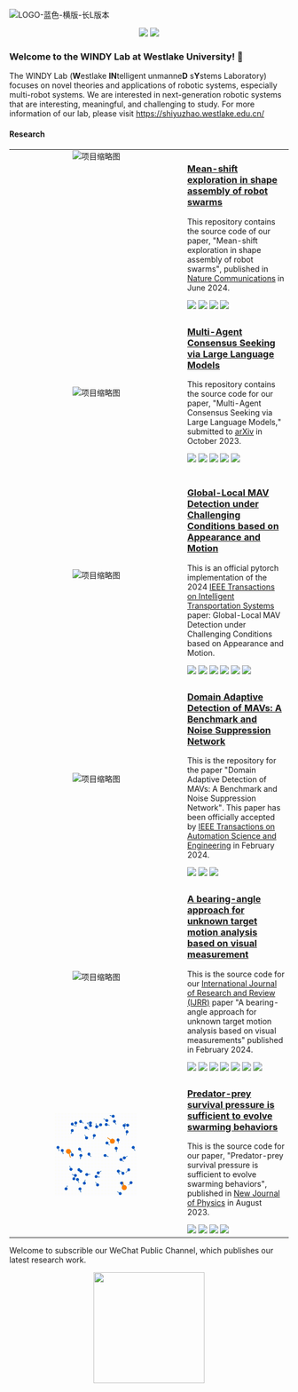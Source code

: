 ![LOGO-蓝色-横版-长L版本](https://github.com/user-attachments/assets/90da0918-76d2-4c28-9013-2cab3c2b75fc)

<p align="center">
  <a href="https://space.bilibili.com/2044042934">
    <img src="https://bilistats.lonelyion.com/followers?uid=2044042934"></a>
<!--   <a href="https://www.zhihu.com/people/kong-zhong-ji-qi-ren-qian-yan">
    <img src="https://img.shields.io/badge/None-blue?logo=zhihu&logoColor=blue&label=Follower&labelColor=white&color=blue"></a> -->
  <a href="https://www.youtube.com/channel/UCztGtS5YYiNv8x3pj9hLVgg">
    <img src="https://img.shields.io/badge/Youtube-blue?logo=youtube&logoColor=white&labelColor=grey&color=blue"></a>
</p>

### Welcome to the WINDY Lab at Westlake University! 👋

The WINDY Lab (**W**estlake **IN**telligent unmanne**D** s**Y**stems Laboratory) focuses on novel theories and applications of robotic systems, especially multi-robot systems. We are interested in next-generation robotic systems that are interesting, meaningful, and challenging to study. For more information of our lab, please visit https://shiyuzhao.westlake.edu.cn/

#### Research

<table>
  <tr>
    <td align="center" valign="top" height="150" width="300">
      <img src="https://github.com/WestlakeIntelligentRobotics/Shape-assembly-code/assets/125523389/257a4227-ac3e-4f8e-8f2a-49e666366dde" alt="项目缩略图" height="150"/>
    </td>
    <td align="left" valign="top" height="150">
      <h3><a href="https://github.com/WindyLab/Shape-assembly-code">Mean-shift exploration in shape assembly of robot swarms</a></h3>
      <p> This repository contains the source code of our paper, "Mean-shift exploration in shape assembly of robot swarms", published in 
        <a href="https://www.nature.com/articles/s41467-023-39251-5">Nature Communications</a> in June 2024.
      </p>
    
  <a href="https://www.nature.com/articles/s41467-023-39251-5">
    <img src="https://img.shields.io/badge/Paper-blue?logo=googledocs&logoColor=white&labelColor=grey&color=blue"></a>
  <a href="https://www.bilibili.com/video/BV1Pk4y1H7A3/?spm_id_from=333.999.0.0&vd_source=288648f5b920459d12ebbcfd2da00a19">
    <img src="https://img.shields.io/badge/Video-blue?logo=bilibili&logoColor=white&labelColor=grey&color=blue"></a>
  <a href="https://www.youtube.com/watch?v=inoifg2tcJM&feature=youtu.be">
    <img src="https://img.shields.io/badge/Video-blue?logo=youtube&logoColor=white&labelColor=grey&color=blue"></a>
  <a href="https://opensource.org/licenses/MIT">
    <img src="https://img.shields.io/badge/License-MIT-yellow.svg"></a>
    </td>
  </tr>

  <tr>
    <td align="center" valign="center" height="150">
      <img src="https://github.com/user-attachments/assets/c45fc2fe-bdfc-4978-97a1-bcfe1c7fc61a" alt="项目缩略图" height="150"/>
    </td>
    <td align="left" valign="top" height="150">
      <h3><a href="https://github.com/WindyLab/ConsensusLLM-code">Multi-Agent Consensus Seeking via Large Language Models</a></h3>
      <p>This repository contains the source code for our paper, "Multi-Agent Consensus Seeking via Large Language Models," submitted to 
        <a href="https://arxiv.org/abs/2310.20151">arXiv</a> in October 2023. </p>
  <a href="https://arxiv.org/abs/2310.20151">
    <img src="https://img.shields.io/badge/arXiv-paper?style=socia&logo=arxiv&logoColor=white&labelColor=grey&color=blue"></a>
  <a href="https://arxiv.org/pdf/2310.20151.pdf">
    <img src="https://img.shields.io/badge/Paper-blue?logo=googledocs&logoColor=white&labelColor=grey&color=blue"></a>
  <a href="https://windy.github.io/ConsensusLLM">
    <img src="https://img.shields.io/badge/Website-blue?logo=semanticweb&logoColor=white&labelColor=grey&color=blue"></a>
  <a href="https://www.python.org/downloads/">
    <img src="https://img.shields.io/badge/python-3.10-blue?logo=python&logoColor=white&labelColor=grey&color=blue"></a>
  <a href="https://opensource.org/licenses/MIT">
    <img src="https://img.shields.io/badge/License-MIT-yellow.svg"></a>
</p>
    </td>
  </tr>

  <tr>
    <td align="center" valign="center" height="150">
      <img src="https://github.com/WestlakeIntelligentRobotics/Global-Local-MAV-Detection/assets/125523389/656b737a-d846-4206-9d9b-0a4faec524af" alt="项目缩略图" height="150"/>
    </td>
    <td align="left" valign="top" height="150">
      <h3><a href="https://github.com/WindyLab/Global-Local-MAV-Detection">Global-Local MAV Detection under Challenging Conditions based on Appearance and Motion</a></h3>
      <p>This is an official pytorch implementation of the 2024 <a href="https://ieeexplore.ieee.org/document/10492655">IEEE Transactions on Intelligent Transportation Systems</a> paper: Global-Local MAV Detection under Challenging Conditions based on Appearance and Motion. </p>
        <a href="https://arxiv.org/abs/2312.11008">
    <img src="https://img.shields.io/badge/arXiv-paper?style=socia&logo=arxiv&logoColor=white&labelColor=grey&color=blue"></a>
  <a href="https://arxiv.org/pdf/2312.11008.pdf">
    <img src="https://img.shields.io/badge/Paper-blue?logo=googledocs&logoColor=white&labelColor=grey&color=blue"></a>
  <a href="https://westlakeu-my.sharepoint.com/:f:/g/personal/zhao_lab_westlake_edu_cn/EgX-57n5etFOtaS_QjeGfQEBOTo6y9PkVOGTyt3tsOB5LA?e=jILuMf">
    <img src="https://img.shields.io/badge/Dataset-blue?logo=microsoftsharepoint&logoColor=white&labelColor=grey&color=blue"></a>
  <a href="https://pan.baidu.com/share/init?surl=qROfavqy_auzfq0mqjiJ3A?pw=sr7f">
    <img src="https://img.shields.io/badge/Baidu Netdisk-blue?logo=dask&logoColor=white&labelColor=grey&color=blue"></a>
  <a href="https://www.youtube.com/watch?v=Tv473mAzHbU">
    <img src="https://img.shields.io/badge/Video-blue?logo=youtube&logoColor=white&labelColor=grey&color=blue"></a>
  <a href="https://opensource.org/licenses/MIT">
    <img src="https://img.shields.io/badge/License-MIT-yellow.svg"></a>
    </td>
  </tr>
  <tr>
    <td align="center" valign="center" height="150">
      <img src="https://github.com/WestlakeIntelligentRobotics/M3D/assets/125523389/b5d6de01-028b-4c40-9af3-862bc0e0bba4" alt="项目缩略图" height="150"/>
    </td>
    <td align="left" valign="top" height="150">
      <h3><a href="https://github.com/WindyLab/M3D">Domain Adaptive Detection of MAVs: A Benchmark and Noise Suppression Network</a></h3>
      <p>This is the repository for the paper "Domain Adaptive Detection of MAVs: A Benchmark and Noise Suppression Network". This paper has been officially accepted by 
        <a href="https://ieeexplore.ieee.org/document/10456581">IEEE Transactions on Automation Science and Engineering</a> in February 2024.</p>
      <a href="https://ieeexplore.ieee.org/document/10456581">
        <img src="https://img.shields.io/badge/Paper-blue?logo=ieee&logoColor=white&labelColor=grey&color=blue"></a>
      <a href="https://westlakeu-my.sharepoint.com/:f:/g/personal/zhao_lab_westlake_edu_cn/Er96hmAJKZdKrjlBAMPLuFoBp3Gnuwy7k0Phqv8RZkO5sw?e=6FIzeZ">
        <img src="https://img.shields.io/badge/Dataset-blue?logo=microsoftsharepoint&logoColor=white&labelColor=grey&color=blue"></a>
      <a href="https://opensource.org/licenses/MIT">
        <img src="https://img.shields.io/badge/License-MIT-yellow.svg"></a>
    </td>
  </tr>

   <tr>
    <td align="center" valign="center" height="150">
      <img src="https://github.com/ningzian/Bearing-angle/assets/19403501/aae88b28-0472-4be7-8e4e-35aa3d4683c0" alt="项目缩略图" height="150"/>
    </td>
    <td align="left" valign="top" height="150">
      <h3><a href="https://github.com/WindyLab/Bearing-angle">A bearing-angle approach for unknown target motion analysis based on visual measurement</a></h3>
      <p>This is the source code for our <a href="https://journals.sagepub.com/doi/10.1177/02783649241229172">International Journal of Research and Review (IJRR)</a> 
        paper "A bearing-angle approach for unknown target motion analysis based on visual measurements" published in February 2024.</p>
       <a href="https://arxiv.org/abs/2401.17117">
    <img src="https://img.shields.io/badge/arXiv-paper?style=socia&logo=arxiv&logoColor=white&labelColor=grey&color=blue"></a>
  <a href="https://arxiv.org/pdf/2401.17117.pdf">
    <img src="https://img.shields.io/badge/Paper-blue?logo=googledocs&logoColor=white&labelColor=grey&color=blue"></a>
  <a href="https://journals.sagepub.com/doi/10.1177/02783649241229172">
    <img src="https://img.shields.io/badge/sage-blue?logo=sage&logoColor=white&labelColor=grey&color=blue"></a>
  <a href="https://doi.org/10.1177/0278364924122917">
    <img src="https://img.shields.io/badge/DOI-blue?logo=doi&logoColor=white&labelColor=grey&color=blue"></a>
  <a href="https://www.youtube.com/watch?v=EMQXMJ3_M9Y">
    <img src="https://img.shields.io/badge/Video-blue?logo=youtube&logoColor=white&labelColor=grey&color=blue"></a>
  <a href="https://www.bilibili.com/video/BV1EC411z7Lz/?spm_id_from=333.999.0.0">
    <img src="https://img.shields.io/badge/Video-blue?logo=bilibili&logoColor=white&labelColor=grey&color=blue"></a>
  <a href="https://opensource.org/licenses/MIT">
    <img src="https://img.shields.io/badge/License-MIT-yellow.svg"></a>
    </td>
  </tr>
   <tr>
    <td align="center" valign="center" height="150">
      <img src="https://github.com/WindyLab/Gym-PPS/raw/main/example_pps/after_evolution.gif" alt="项目缩略图" height="150"/>
    </td>
    <td align="left" valign="top" height="150">
      <h3><a href="https://github.com/WindyLab/Gym-PPS">Predator-prey survival pressure is sufficient to evolve swarming behaviors</a></h3>
      <p>This is the source code for our paper, "Predator-prey survival pressure is sufficient to evolve swarming behaviors", published in 
        <a href="https://iopscience.iop.org/article/10.1088/1367-2630/acf33a">New Journal of Physics</a> 
        in August 2023. </p>

<a href="https://iopscience.iop.org/article/10.1088/1367-2630/acf33a">
    <img src="https://img.shields.io/badge/arXiv-paper?style=socia&logo=googledocv&logoColor=white&labelColor=grey&color=blue"></a>
<a href="https://arxiv.org/abs/2308.12624">
  <img src="https://img.shields.io/badge/Paper-blue?logo=arxiv&logoColor=white&labelColor=grey&color=blue"></a>
<a href="https://www.youtube.com/watch?v=Gt9v7cN6FII">
  <img src="https://img.shields.io/badge/Youtube-blue?logo=youtube&logoColor=white&labelColor=grey&color=blue"></a>
<a href="https://www.bilibili.com/video/BV1zp4y1772H/">
  <img src="https://img.shields.io/badge/dynamic/json?color=blue&label=bilibili&query=data.stat.view&url=https%3A%2F%2Fapi.bilibili.com%2Fx%2Fweb-interface%2Fview%3Fbvid%3DBV1zp4y1772H"></a>
    </td>
  </tr>
</table>

Welcome to subscrible our WeChat Public Channel, which publishes our latest research work.

<div align="center">
<img src="https://github.com/WestlakeIntelligentRobotics/WestlakeIntelligentRobotics/assets/125523389/9dd0337b-7779-4902-9dd3-032bf42e729a" width="200" height="200">
</div>
